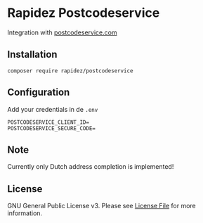 # Rapidez Postcodeservice

Integration with [postcodeservice.com](https://postcodeservice.com/)

## Installation

```
composer require rapidez/postcodeservice
```

## Configuration

Add your credentials in de `.env`
```
POSTCODESERVICE_CLIENT_ID=
POSTCODESERVICE_SECURE_CODE=
```

## Note

Currently only Dutch address completion is implemented!

## License

GNU General Public License v3. Please see [License File](LICENSE) for more information.
